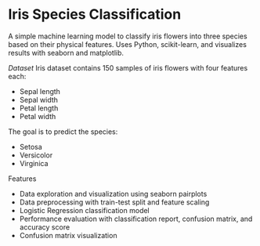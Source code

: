 # Iris Species Classification

A simple machine learning model to classify iris flowers into three species based on their physical features. Uses Python, scikit-learn, and visualizes results with seaborn and matplotlib.

*Dataset*
Iris dataset contains 150 samples of iris flowers with four features each:
- Sepal length
- Sepal width
- Petal length
- Petal width

The goal is to predict the species:
- Setosa
- Versicolor
- Virginica

Features
- Data exploration and visualization using seaborn pairplots
- Data preprocessing with train-test split and feature scaling
- Logistic Regression classification model
- Performance evaluation with classification report, confusion matrix, and accuracy score
- Confusion matrix visualization

